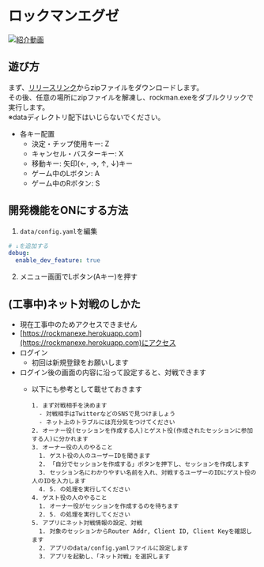 # ロックマンエグゼ

[![紹介動画](https://github.com/sh-miyoshi/go-rockmanexe/assets/20141200/a9e47a9f-d61e-4887-9056-2d3fa4e09276)](https://youtu.be/VcXlnRfedrk)

## 遊び方

まず、[リリースリンク](https://github.com/sh-miyoshi/go-rockmanexe/releases/download/v0.11/project.zip)からzipファイルをダウンロードします。  
その後、任意の場所にzipファイルを解凍し、rockman.exeをダブルクリックで実行します。  
※dataディレクトリ配下はいじらないでください。

- 各キー配置
  - 決定・チップ使用キー: Z
  - キャンセル・バスターキー: X
  - 移動キー: 矢印(←, →, ↑, ↓)キー
  - ゲーム中のLボタン: A
  - ゲーム中のRボタン: S

## 開発機能をONにする方法

1. `data/config.yaml`を編集

  ```config.yaml
  # ↓を追加する
  debug:
    enable_dev_feature: true
  ```

2. メニュー画面でLボタン(Aキー)を押す

## (工事中)ネット対戦のしかた

- 現在工事中のためアクセスできません
- [https://rockmanexe.herokuapp.com](https://rockmanexe.herokuapp.com)にアクセス
- ログイン
  - 初回は新規登録をお願いします
- ログイン後の画面の内容に沿って設定すると、対戦できます
  - 以下にも参考として載せておきます

    ```text
    1. まず対戦相手を決めます
      - 対戦相手はTwitterなどのSNSで見つけましょう
      - ネット上のトラブルには充分気をつけてください
    2. オーナー役(セッションを作成する人)とゲスト役(作成されたセッションに参加する人)に分かれます
    3. オーナー役の人のやること
      1. ゲスト役の人のユーザーIDを聞きます
      2. 「自分でセッションを作成する」ボタンを押下し、セッションを作成します
      3. セッション名にわかりやすい名前を入れ、対戦するユーザーのIDにゲスト役の人のIDを入力します
      4. 5. の処理を実行してください
    4. ゲスト役の人のやること
      1. オーナー役がセッションを作成するのを待ちます
      2. 5. の処理を実行してください
    5. アプリにネット対戦情報の設定、対戦
      1. 対象のセッションからRouter Addr, Client ID, Client Keyを確認します
      2. アプリのdata/config.yamlファイルに設定します
      3. アプリを起動し、「ネット対戦」を選択します
    ```
